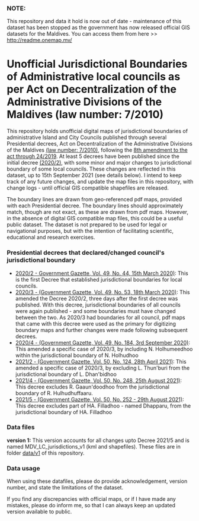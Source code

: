 ### NOTE:
This repository and data it hold is now out of date - maintenance of this dataset has been stopped as the government has now released official GIS datasets for the Maldives. You can access them from here >> http://readme.onemap.mv/


# Unofficial Jurisdictional Boundaries of Administrative local councils as per Act on Decentralization of the Administrative Divisions of the Maldives (law number: 7/2010)

This repository holds unofficial digital maps of jurisdictional boundaries of administrative Island and City Councils published through several Presidential decrees, Act on Decentralization of the Administrative Divisions of the Maldives [(law number: 7/2010)](https://www.mvlaw.gov.mv/pdf/ganoon/chapterI/7-2010.pdf), following the [8th amendment to the act through 24/2019](https://www.mvlaw.gov.mv/pdf/ganoon/chapterI/24-2019.pdf). At least 5 decrees have been published since the initial decree [(2020/2)](https://www.gazette.gov.mv/gazette/download/5697), with some minor and major changes to jurisdictional boundary of some local councils. These changes are reflected in this dataset, up to 15th September 2021 (see details below). I intend to keep track of any future changes, and update the map files in this repository, with change logs - until official GIS compatible shapefiles are released. 

The boundary lines are drawn from geo-referenced pdf maps, provided with each Presidential decree. The boundary lines should approximately match, though are not exact, as these are drawn from pdf maps. However, in the absence of digital GIS compatible map files, this could be a useful public dataset. The dataset is not prepared to be used for legal or navigational purposes, but with the intention of facilitating scientific, educational and research exercises. 

### Presidential decrees that declared/changed council's jurisdictional boundary

* [2020/2 - Government Gazette, Vol. 49, No. 44, 15th March 2020)](https://www.gazette.gov.mv/gazette/download/5697): This is the first Decree that established jurisdictional boundaries for local councils. 
* [2020/3 - (Government Gazette, Vol. 49, No. 53, 18th March 2020)](https://www.gazette.gov.mv/gazette/download/5706): This amended the Decree 2020/2, three days after the first decree was published. With this decree, jurisdictional boundaries of all councils were again published - and some boundaries must have changed between the two. As 2020/3 had boundaries for all council, pdf maps that came with this decree were used as the primary for digitizing boundary maps and further changes were made following subsequent decrees. 
* [2020/4 - (Government Gazette, Vol. 49, No. 184, 3rd September 2020)](https://www.gazette.gov.mv/gazette/download/5837): This amended a specific case of 2020/3, by including N. Holhumeedhoo within the jurisdictional boundary of N. Holhudhoo
* [2021/2 - (Government Gazette, Vol. 50, No. 124, 28th April 2021)](https://www.gazette.gov.mv/gazette/download/6073): This amended a specific case of 2020/3, by excluding L. Thun'buri from the jurisdictional boundary of L. Dhan'bidhoo
* [2021/4 - (Government Gazette, Vol. 50, No. 248, 25th August 2021)](https://www.gazette.gov.mv/gazette/download/6197): This decree excludes R. Gaaun'doodhoo from the jurisdictional boundary of R. Hulhudhuffaaru.
* [2021/5 - (Government Gazette, Vol. 50, No. 252 - 29th August 2021)](https://www.gazette.gov.mv/gazette/download/6201): This decree excludes part of HA. Filladhoo - named Dhapparu, from the jurisdictional boundary of HA. Filladhoo

### Data files

**version 1:** This version accounts for all changes upto Decree 2021/5 and is named MDV_LC_jurisdictions_v1 (kml and shapefiles). These files are in folder [data/v1](https://github.com/raabulha/MDV_LC_jurisdictions/tree/main/data/v1) of this repository. 

### Data usage

When using these datafiles, please do provide acknowledgement, version number, and state the limitations of the dataset. 

If you find any discrepancies with official maps, or if I have made any mistakes, please do inform me, so that I can always keep an updated version available to public. 
